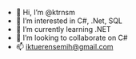 - 👋 Hi, I’m @ktrnsm
- 👀 I’m interested in C#, .Net, SQL
- 🌱 I’m currently learning  .NET
- 💞️ I’m looking to collaborate on C#
- 📫 iktuerensemih@gmail.com

<!---
ktrnsm/ktrnsm is a ✨ special ✨ repository because its `README.md` (this file) appears on your GitHub profile.
You can click the Preview link to take a look at your changes.
--->
